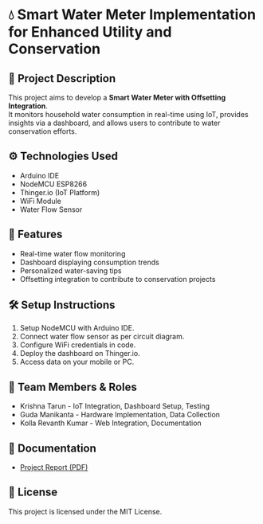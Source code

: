 # 💧 Smart Water Meter Implementation for Enhanced Utility and Conservation

## 📜 Project Description
This project aims to develop a **Smart Water Meter with Offsetting Integration**.  
It monitors household water consumption in real-time using IoT, provides insights via a dashboard, and allows users to contribute to water conservation efforts.

## ⚙️ Technologies Used
- Arduino IDE
- NodeMCU ESP8266
- Thinger.io (IoT Platform)
- WiFi Module
- Water Flow Sensor

## 🚀 Features
- Real-time water flow monitoring
- Dashboard displaying consumption trends
- Personalized water-saving tips
- Offsetting integration to contribute to conservation projects

## 🛠️ Setup Instructions
1. Setup NodeMCU with Arduino IDE.
2. Connect water flow sensor as per circuit diagram.
3. Configure WiFi credentials in code.
4. Deploy the dashboard on Thinger.io.
5. Access data on your mobile or PC.


## 👥 Team Members & Roles
- Krishna Tarun - IoT Integration, Dashboard Setup, Testing
- Guda Manikanta - Hardware Implementation, Data Collection
- Kolla Revanth Kumar - Web Integration, Documentation

## 📄 Documentation
- [Project Report (PDF)](docs/minor2.pdf)

## 📃 License
This project is licensed under the MIT License.

